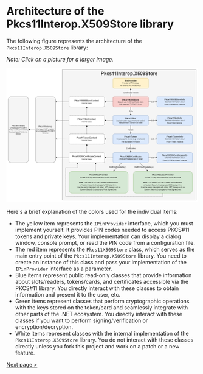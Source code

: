 # Architecture of the Pkcs11Interop.X509Store library

The following figure represents the architecture of the `Pkcs11Interop.X509Store` library:

*Note: Click on a picture for a larger image.*

![Pkcs11Interop.X509Store architecture](images/Pkcs11Interop.X509Store.png)

Here's a brief  explanation of the colors used for the individual items:
* The yellow item represents the `IPinProvider` interface, which you must implement yourself. It provides PIN codes needed to access PKCS#11 tokens and private keys. Your implementation can display a dialog window, console prompt, or read the PIN code from a configuration file.
* The red item represents the `Pkcs11X509Store` class, which serves as the main entry point of the `Pkcs11Interop.X509Store` library. You need to create an instance of this class and pass your implementation of the `IPinProvider` interface as a parameter.
* Blue items represent public read-only classes that provide information about slots/readers, tokens/cards, and certificates accessible via the PKCS#11 library. You directly interact with these classes to obtain information and present it to the user, etc.
* Green items represent classes that perform cryptographic operations with the keys stored on the token/card and seamlessly integrate with other parts of the .NET ecosystem. You directly interact with these classes if you want to perform signing/verification or encryption/decryption.
* White items represent classes with the internal implementation of the `Pkcs11Interop.X509Store` library. You do not interact with these classes directly unless you fork this project and work on a patch or a new feature.

[Next page >](03_GETTING_STARTED.md)